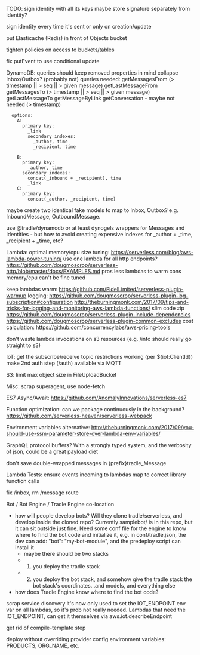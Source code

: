 TODO:
  sign identity with all its keys
  maybe store signature separately from identity?

  sign identity every time it's sent or only on creation/update

  put Elasticache (Redis) in front of Objects bucket

  tighten policies on access to buckets/tables

fix putEvent to use conditional update 

DynamoDB:
  queries should keep removed properties in mind
  collapse Inbox/Outbox? (probably not)
    queries needed:
      getMessagesFrom (> timestamp || > seq || > given message)
      getLastMessageFrom
      getMessagesTo (> timestamp || > seq || > given message)
      getLastMessageTo
      getMessageByLink
      getConversation - maybe not needed (> timestamp)

      options:
        A:
          primary key:
            _link
            secondary indexes:
              _author, time
              _recipient, time

        B:
          primary key:
            _author, time
          secondary indexes:
            concat(_inbound + _recipient), time
            _link
        C:
          primary key:
            concat(_author, _recipient, time)


  maybe create two identical fake models to map to Inbox, Outbox? e.g. InboundMessage, OutboundMessage.

  use @tradle/dynamodb or at least dynogels wrappers for Messages and Identities
    - but how to avoid creating expensive indexes for _author + _time, _recipient + _time, etc?

Lambda:
  optimal memory/cpu size tuning: https://serverless.com/blog/aws-lambda-power-tuning/
  use one lambda for all http endpoints?
    https://github.com/dougmoscrop/serverless-http/blob/master/docs/EXAMPLES.md
    pros
      less lambdas to warm
    cons
      memory/cpu can't be fine tuned

  keep lambdas warm:
    https://github.com/FidelLimited/serverless-plugin-warmup
  logging:
    https://github.com/dougmoscrop/serverless-plugin-log-subscription#configuration
    http://theburningmonk.com/2017/09/tips-and-tricks-for-logging-and-monitoring-aws-lambda-functions/
  slim code zip
    https://github.com/dougmoscrop/serverless-plugin-include-dependencies
    https://github.com/dougmoscrop/serverless-plugin-common-excludes
  cost calculation:
    https://github.com/concurrencylabs/aws-pricing-tools

don't waste lambda invocations on s3 resources (e.g. /info should really go straight to s3)

IoT:
  get the subscribe/receive topic restrictions working (per ${iot:ClientId})
  make 2nd auth step (/auth) available via MQTT

S3:
  limit max object size in FileUploadBucket

Misc:
  scrap superagent, use node-fetch

ES7 Async/Await:
  https://github.com/AnomalyInnovations/serverless-es7

Function optimization:
  can we package continuously in the background?
  https://github.com/serverless-heaven/serverless-webpack

Environment variables alternative:
  http://theburningmonk.com/2017/09/you-should-use-ssm-parameter-store-over-lambda-env-variables/

GraphQL
  protocol buffers? With a strongly typed system, and the verbosity of json, could be a great payload diet

don't save double-wrapped messages in {prefix}tradle_Message

Lambda Tests:
  ensure events incoming to lambdas map to correct library function calls

fix /inbox, rm /message route

Bot / Bot Engine / Tradle Engine co-location
  - how will people develop bots? Will they clone tradle/serverless, and develop inside the cloned repo? Currently samplebot/ is in this repo, but it can sit outside just fine. Need some conf file for the engine to know where to find the bot code and initialize it, e.g. in conf/tradle.json, the dev can add: "bot": "my-bot-module", and the predeploy script can install it
    - maybe there should be two stacks
    - 1. you deploy the tradle stack
    - 2. you deploy the bot stack, and somehow give the tradle stack the bot stack's coordinates...and models, and everything else
  - how does Tradle Engine know where to find the bot code?

scrap service discovery
  it's now only used to set the IOT_ENDPOINT env var on all lambdas, so it's prob not really needed. Lambdas that need the IOT_ENDPOINT, can get it themselves via aws.iot.describeEndpoint

get rid of compile-template step

deploy without overriding provider config environment variables: PRODUCTS, ORG_NAME, etc.

